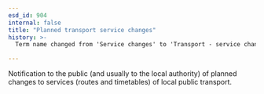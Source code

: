 ```yaml
---
esd_id: 904
internal: false
title: "Planned transport service changes"
history: >-
  Term name changed from 'Service changes' to 'Transport - service changes' in version 3.00. Name changed to 'Planned transport service changes' in version 4.00.

---
```


Notification to the public (and usually to the local authority) of planned changes to services (routes and timetables) of local public transport.

